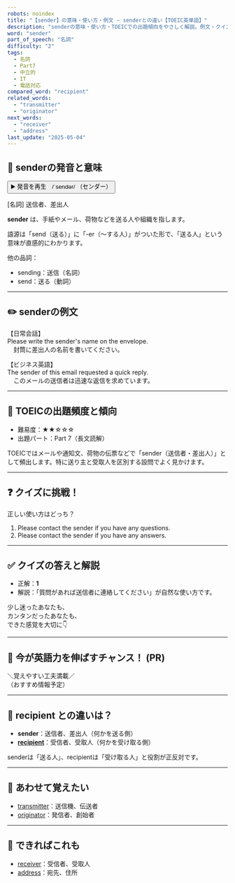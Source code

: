 ```yaml
---
robots: noindex
title: "【sender】の意味・使い方・例文 ― senderとの違い【TOEIC英単語】"
description: "senderの意味・使い方・TOEICでの出題傾向をやさしく解説。例文・クイズ付きでsenderとの違いもわかりやすく学べます。"
word: "sender"
part_of_speech: "名詞"
difficulty: "2"
tags:
  - 名詞
  - Part7
  - 中立的
  - IT
  - 電話対応
compared_word: "recipient"
related_words:
  - "transmitter"
  - "originator"
next_words:
  - "receiver"
  - "address"
last_update: "2025-05-04"
---
```


## 🔰 senderの発音と意味

<button class="play-audio" onclick="playTTS('sender')">
  <span class="play-audio-main">
    ▶️ 発音を再生　/ˈsendər/
  </span>
  <span class="play-audio-sub">
    （センダー）
  </span>
</button>

[名詞] 送信者、差出人

**sender** は、手紙やメール、荷物などを送る人や組織を指します。

語源は「send（送る）」に「-er（～する人）」がついた形で、「送る人」という意味が直感的にわかります。

他の品詞：  
- sending：送信（名詞）
- send：送る（動詞）

---

## ✏️ senderの例文

【日常会話】  
Please write the sender's name on the envelope.  
　封筒に差出人の名前を書いてください。

【ビジネス英語】  
The sender of this email requested a quick reply.  
　このメールの送信者は迅速な返信を求めています。

---

## 🎯 TOEICの出題頻度と傾向

- 難易度：★★☆☆☆
- 出題パート：Part 7（長文読解）

TOEICではメールや通知文、荷物の伝票などで「sender（送信者・差出人）」として頻出します。特に送り主と受取人を区別する設問でよく見かけます。

---

## ❓ クイズに挑戦！

正しい使い方はどっち？

1. Please contact the sender if you have any questions.  
2. Please contact the sender if you have any answers.

---

## ✅ クイズの答えと解説

- 正解：**1**
- 解説：「質問があれば送信者に連絡してください」が自然な使い方です。

少し迷ったあなたも、  
カンタンだったあなたも、  
できた感覚を大切に👇️

---

## 🚀 今が英語力を伸ばすチャンス！ (PR)

<div class="info-center">
＼覚えやすい工夫満載／<br>  
（おすすめ情報予定）
</div>

---

## 🤔  recipient との違いは？

- **sender**：送信者、差出人（何かを送る側）
- **[recipient](/recipient)**：受信者、受取人（何かを受け取る側）

senderは「送る人」、recipientは「受け取る人」と役割が正反対です。

---

## 🧩 あわせて覚えたい

- [transmitter](/transmitter)：送信機、伝送者
- [originator](/originator)：発信者、創始者

---

## 📖 できればこれも

- [receiver](/receiver)：受信者、受取人
- [address](/address)：宛先、住所

<!-- cvid: aid13_bid29 -->
